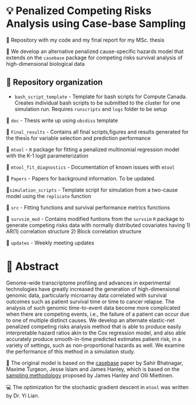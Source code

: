 # 💡 Penalized Competing Risks Analysis using Case-base Sampling

📍 Repository with my code and my final report for my MSc. thesis

🎯 We develop an alternative penalized cause-specific hazards model that extends on the `casebase` package for competing risks survival analysis of high-dimensional biological data

## 📂 Repository organization 

- `bash_script_template` - Template for bash scripts for Compute Canada. Creates individual bash scripts to be submitted to the cluster for one simulation run. Requires `runscripts` and `logs` folder to be setup

📌 `doc` - Thesis write up using `ubcdiss` template

📌 `Final_results` - Contains all final scripts,figures and results generated for the thesis for variable selection and prediction performance

📌 `mtool` - `R` package for fitting a penalized multinomial regression model with the K-1 logit parameterization 

📌 `mtool_fit_diagnostics` - Documentation of known issues with `mtool`

📌 `Papers` - Papers for background information. To be updated. 

📌`simulation_scripts` - Template script for simulation from a two-cause model using the `replicate` function 

📌 `src` - Fitting functions and survival performance metrics functions 

📌 `survsim_mod` - Contains modified funtions from the `survsim` `R` package to generate competing risks data with normally distributed covariates having 1) AR(1) correlation structure
2) Block correlation structure

📌 `updates` - Weekly meeting updates

# 📃 Abstract

Genome-wide transcriptome profiling and advances in experimental technologies have greatly increased the generation of high-dimensional genomic data, particularly microarray data correlated with survival outcomes such as patient survival time or time to cancer relapse. The analysis of such genomic time-to-event data become more complicated when there are competing events, i.e., the failure of a patient can occur due to one of multiple distinct causes. We develop an alternate elastic-net penalized competing risks analysis method that is able to produce easily interpretable hazard ratios akin to the Cox regression model, and also able accurately produce smooth-in-time predicted estimates patient risk, in a variety of settings, such as non-proportional hazards as well. We examine the performance of this method in a simulation study. 

🎺 The original model is based on the [casebase](https://arxiv.org/abs/2009.10264) paper by Sahir Bhatnagar, Maxime Turgeon, Jesse Islam and James Hanley, which is based on the [sampling methodology](https://www.degruyter.com/document/doi/10.2202/1557-4679.1125/html?lang=en) proposed by James Hanley and Olli Miettinen. 

💻 The optimization for the stochastic gradient descent in `mtool` was written by Dr. Yi Lian.
